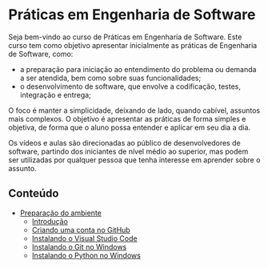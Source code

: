 # Práticas em Engenharia de Software

Seja bem-vindo ao curso de Práticas em Engenharia de Software. Este curso tem como objetivo apresentar inicialmente as práticas de Engenharia de Software, como:

* a preparação para iniciação ao entendimento do problema ou demanda a ser atendida, bem como sobre suas funcionalidades;
* o desenvolvimento de software, que envolve a codificação, testes, integração e entrega;

O foco é manter a simplicidade, deixando de lado, quando cabível, assuntos mais complexos. O objetivo é apresentar as práticas de forma simples e objetiva, de forma que o aluno possa entender e aplicar em seu dia a dia.

Os vídeos e aulas são direcionadas ao público de desenvolvedores de software, partindo dos iniciantes de nível médio ao superior, mas podem ser utilizadas por qualquer pessoa que tenha interesse em aprender sobre o assunto.

## Conteúdo

* [Preparação do ambiente](lessons/01.%20Preparação%20do%20ambiente/README.md)
  * [Introdução](01.%20Prepara%C3%A7%C3%A3o%20do%20ambiente/00.%20Introdu%C3%A7%C3%A3o.md)
  * [Criando uma conta no GitHub](01.%20Prepara%C3%A7%C3%A3o%20do%20ambiente/02.%20Instalando%20o%20VSCode.md)
  * [Instalando o Visual Studio Code](01.%20Prepara%C3%A7%C3%A3o%20do%20ambiente/02.%20Instalando%20o%20VSCode.md)
  * [Instalando o Git no Windows](01.%20Prepara%C3%A7%C3%A3o%20do%20ambiente/02.%20Instalando%20o%20Git%20no%20Windows.md)
  * [Instalando o Python no Windows](01.%20Prepara%C3%A7%C3%A3o%20do%20ambiente/04.%20Instalando%20Python.md)
  <!-- * [Configurando as extensões do VSCode](01.%20Prepara%C3%A7%C3%A3o%20do%20ambiente/06.%20Configurando%20as%20extens%C3%B5es%20do%20VSCode.md) -->